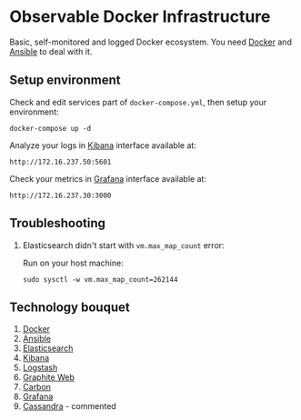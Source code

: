 Observable Docker Infrastructure
================================

Basic, self-monitored and logged Docker ecosystem. You need [Docker](https://github.com/docker/docker) 
and [Ansible](https://github.com/ansible/ansible) to deal with it.

Setup environment
-----------------

Check and edit services part of `docker-compose.yml`, then setup your environment:

```
docker-compose up -d
```

Analyze your logs in [Kibana](https://github.com/elastic/kibana) interface available at:
```
http://172.16.237.50:5601
```

Check your metrics in [Grafana](https://github.com/grafana/grafana) interface available at:
```
http://172.16.237.30:3000
```

Troubleshooting
---------------

1. Elasticsearch didn't start with `vm.max_map_count` error:
	
	Run on your host machine:
	```
	sudo sysctl -w vm.max_map_count=262144
	```

Technology bouquet
------------------

1. [Docker](https://github.com/docker/docker)
2. [Ansible](https://github.com/ansible/ansible)
3. [Elasticsearch](https://github.com/elastic/elasticsearch)
4. [Kibana](https://github.com/elastic/kibana)
5. [Logstash](https://github.com/elastic/logstash)
6. [Graphite Web](https://github.com/graphite-project/graphite-web)
7. [Carbon](https://github.com/graphite-project/carbon)
8. [Grafana](https://github.com/grafana/grafana)
9. [Cassandra](https://github.com/apache/cassandra) - commented